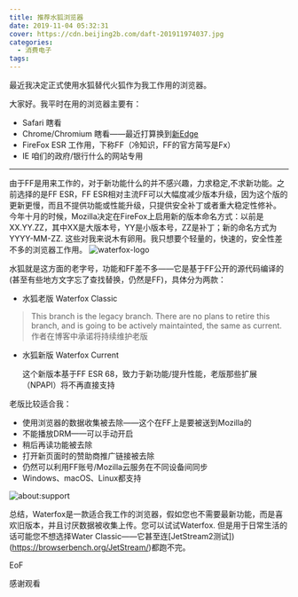 ```yaml
---
title: 推荐水狐浏览器
date: 2019-11-04 05:32:31
cover: https://cdn.beijing2b.com/daft-201911974037.jpg
categories:
  - 消费电子
tags:
---
```

最近我决定正式使用水狐替代火狐作为我工作用的浏览器。


<!-- more -->

大家好。我平时在用的浏览器主要有：
- Safari 瞎看
- Chrome/Chromium 瞎看——最近打算换到[新Edge](https://www.microsoftedgeinsider.com/en-us/download/)
- FireFox ESR 工作用，下称FF（冷知识，FF的官方简写是Fx）
- IE 咱们的政府/银行什么的网站专用
---
由于FF是用来工作的，对于新功能什么的并不感兴趣，力求稳定,不求新功能。之前选择的是FF ESR，FF ESR相对主流FF可以大幅度减少版本升级，因为这个版的更新更慢，而且不提供功能或性能升级，只提供安全补丁或者重大稳定性修补。
今年十月的时候，Mozilla决定在FireFox上启用新的版本命名方式：以前是XX.YY.ZZ，其中XX是大版本号，YY是小版本号，ZZ是补丁；新的命名方式为YYYY-MM-ZZ.
这些对我来说木有卵用。我只想要个轻量的，快速的，安全性差不多的浏览器工作用。
![waterfox-logo](https://cdn.beijing2b.com/waterfox-20191110135939.png)

水狐就是这方面的老字号，功能和FF差不多——它是基于FF公开的源代码编译的(甚至有些地方文字忘了查找替换，仍然是FF)，具体分为两款：
- 水狐老版 Waterfox Classic
>This branch is the legacy branch. There are no plans to retire this branch, and is going to be actively maintainted, the same as current.
作者在博客中承诺将持续维护老版
- 水狐新版 Waterfox Current

  这个新版本基于FF ESR 68，致力于新功能/提升性能，老版那些扩展（NPAPI）将不再直接支持

老版比较适合我：
- 使用浏览器的数据收集被去除——这个在FF上是要被送到Mozilla的
- 不能播放DRM——可以手动开启
- 稍后再读功能被去除
- 打开新页面时的赞助商推广链接被去除
- 仍然可以利用FF账号/Mozilla云服务在不同设备间同步
- Windows、macOS、Linux都支持

![`about:support`](https://cdn.beijing2b.com/waterfox-20191110141657.jpg)

总结，Waterfox是一款适合我工作的浏览器，假如您也不需要最新功能，而是喜欢旧版本，并且讨厌数据被收集上传。您可以试试Waterfox. 但是用于日常生活的话可能您不想选择Water Classic——它甚至连[JetStream2测试])(https://browserbench.org/JetStream/)都跑不完。


EoF

感谢观看